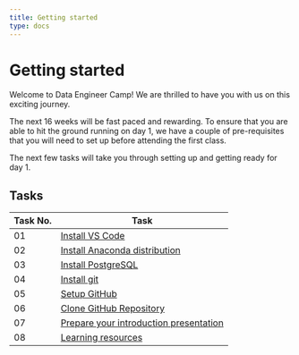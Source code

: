 ```yaml
---
title: Getting started
type: docs
---
```


# Getting started

Welcome to Data Engineer Camp! We are thrilled to have you with us on this exciting journey. 

The next 16 weeks will be fast paced and rewarding. To ensure that you are able to hit the ground running on day 1, we have a couple of pre-requisites that you will need to set up before attending the first class. 

The next few tasks will take you through setting up and getting ready for day 1.

## Tasks

| Task No. | Task | 
| - | - | 
| 01 | [Install VS Code](./docs/1-install-vs-code) | 
| 02 | [Install Anaconda distribution](./docs/2-install-anaconda-distribution) | 
| 03 | [Install PostgreSQL](./docs/3-install-postgresql) | 
| 04 | [Install git](./docs/4-install-git) | 
| 05 | [Setup GitHub](./docs/5-setup-github) | 
| 06 | [Clone GitHub Repository](./docs/6-clone-github-repository) | 
| 07 | [Prepare your introduction presentation](./docs/7-intro-presentation) | 
| 08 | [Learning resources](./docs/8-learning-resources) | 

